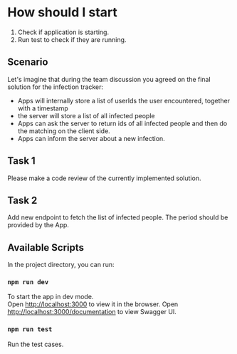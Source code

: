 # How should I start
1. Check if application is starting.
2. Run test to check if they are running.

## Scenario

Let's imagine that during the team discussion you agreed on the final solution for the infection tracker:
- Apps will internally store a list of userIds the user encountered, together with a timestamp
- the server will store a list of all infected people
- Apps can ask the server to return ids of all infected people and then do the matching on the client side.
- Apps can inform the server about a new infection.

## Task 1
Please make a code review of the currently implemented solution.

## Task 2
Add new endpoint to fetch the list of infected people. The period should be provided by the App.

## Available Scripts

In the project directory, you can run:

### `npm run dev`

To start the app in dev mode.\
Open [http://localhost:3000](http://localhost:3000) to view it in the browser.
Open [http://localhost:3000/documentation](http://localhost:3000/documentation) to view Swagger UI.

### `npm run test`

Run the test cases.
